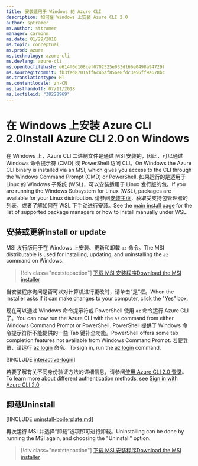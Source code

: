 ```yaml
---
title: 安装适用于 Windows 的 Azure CLI
description: 如何在 Windows 上安装 Azure CLI 2.0
author: sptramer
ms.author: sttramer
manager: carmonm
ms.date: 01/29/2018
ms.topic: conceptual
ms.prod: azure
ms.technology: azure-cli
ms.devlang: azure-cli
ms.openlocfilehash: e614f0d108cef0702525e033d166e0498a94729f
ms.sourcegitcommit: fb3fed8701aff6c46af856e8fdc3e56ff9a678bc
ms.translationtype: HT
ms.contentlocale: zh-CN
ms.lasthandoff: 07/11/2018
ms.locfileid: "38228969"
---
```

# <a name="install-azure-cli-20-on-windows"></a><span data-ttu-id="603de-103">在 Windows 上安装 Azure CLI 2.0</span><span class="sxs-lookup"><span data-stu-id="603de-103">Install Azure CLI 2.0 on Windows</span></span>

<span data-ttu-id="603de-104">在 Windows 上，Azure CLI 二进制文件是通过 MSI 安装的，因此，可以通过 Windows 命令提示符 (CMD) 或 PowerShell 访问 CLI。</span><span class="sxs-lookup"><span data-stu-id="603de-104">On Windows the Azure CLI binary is installed via an MSI, which gives you access to the CLI through the Windows Command Prompt (CMD) or PowerShell.</span></span>
<span data-ttu-id="603de-105">如果运行的是适用于 Linux 的 Windows 子系统 (WSL)，可以安装适用于 Linux 发行版的包。</span><span class="sxs-lookup"><span data-stu-id="603de-105">If you are running the Windows Subsystem for Linux (WSL), packages are available for your Linux distribution.</span></span> <span data-ttu-id="603de-106">请参阅[安装主页](install-azure-cli.md)，获取受支持包管理器的列表，或者了解如何在 WSL 下手动进行安装。</span><span class="sxs-lookup"><span data-stu-id="603de-106">See the [main install page](install-azure-cli.md) for the list of supported package managers or how to install manually under WSL.</span></span>

## <a name="install-or-update"></a><span data-ttu-id="603de-107">安装或更新</span><span class="sxs-lookup"><span data-stu-id="603de-107">Install or update</span></span>

<span data-ttu-id="603de-108">MSI 发行版用于在 Windows 上安装、更新和卸载 `az` 命令。</span><span class="sxs-lookup"><span data-stu-id="603de-108">The MSI distributable is used for installing, updating, and uninstalling the `az` command on Windows.</span></span>

> [!div class="nextstepaction"]
> [<span data-ttu-id="603de-109">下载 MSI 安装程序</span><span class="sxs-lookup"><span data-stu-id="603de-109">Download the MSI installer</span></span>](https://aka.ms/installazurecliwindows)

<span data-ttu-id="603de-110">当安装程序询问是否可以对计算机进行更改时，请单击“是”框。</span><span class="sxs-lookup"><span data-stu-id="603de-110">When the installer asks if it can make changes to your computer, click the "Yes" box.</span></span>

<span data-ttu-id="603de-111">现在可以通过 Windows 命令提示符或 PowerShell 使用 `az` 命令运行 Azure CLI 了。</span><span class="sxs-lookup"><span data-stu-id="603de-111">You can now run the Azure CLI with the `az` command from either Windows Command Prompt or PowerShell.</span></span> <span data-ttu-id="603de-112">PowerShell 提供了 Windows 命令提示符所不能提供的一些 Tab 键补全功能。</span><span class="sxs-lookup"><span data-stu-id="603de-112">PowerShell offers some tab completion features not available from Windows Command Prompt.</span></span> <span data-ttu-id="603de-113">若要登录，请运行 [az login](/cli/azure/reference-index#az-login) 命令。</span><span class="sxs-lookup"><span data-stu-id="603de-113">To sign in, run the [az login](/cli/azure/reference-index#az-login) command.</span></span>

[!INCLUDE [interactive-login](includes/interactive-login.md)]

<span data-ttu-id="603de-114">若要了解有关不同身份验证方法的详细信息，请参阅[使用 Azure CLI 2.0 登录](authenticate-azure-cli.md)。</span><span class="sxs-lookup"><span data-stu-id="603de-114">To learn more about different authentication methods, see [Sign in with Azure CLI 2.0](authenticate-azure-cli.md).</span></span>

## <a name="uninstall"></a><span data-ttu-id="603de-115">卸载</span><span class="sxs-lookup"><span data-stu-id="603de-115">Uninstall</span></span>

[!INCLUDE [uninstall-boilerplate.md](includes/uninstall-boilerplate.md)]

<span data-ttu-id="603de-116">再次运行 MSI 并选择“卸载”选项即可进行卸载。</span><span class="sxs-lookup"><span data-stu-id="603de-116">Uninstalling can be done by running the MSI again, and choosing the "Uninstall" option.</span></span>

> [!div class="nextstepaction"]
> [<span data-ttu-id="603de-117">下载 MSI 安装程序</span><span class="sxs-lookup"><span data-stu-id="603de-117">Download the MSI installer</span></span>](https://aka.ms/installazurecliwindows)
